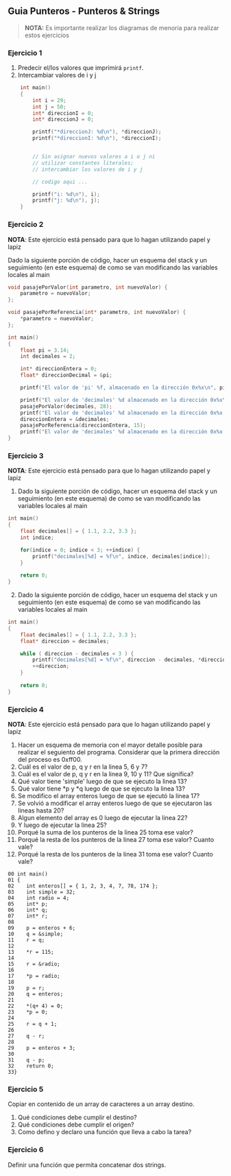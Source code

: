 ## Guia Punteros - Punteros & Strings

> **NOTA:** Es importante realizar los diagramas de menoria para realizar estos ejercicios

### Ejercicio 1

1. Predecir el/los valores que imprimirá ```printf```. 
2. Intercambiar valores de i y j

```c
    int main()
    {
        int i = 29;
        int j = 50;
        int* direccionI = 0;
        int* direccionJ = 0;

        printf("*direccionJ: %d\n"), *direccionJ);
        printf("*direccionI: %d\n"), *direccionI);


        // Sin asignar nuevos valores a i o j ni
        // utilizar constantes literales;
        // intercambiar los valores de i y j

        // codigo aqui ...

        printf("i: %d\n"), i);
        printf("j: %d\n"), j);
    }
```

### Ejercicio 2

**NOTA**: Este ejercicio está pensado para que lo hagan utilizando papel y lapiz

Dado la siguiente porción de código, hacer un esquema del stack y un seguimiento (en este esquema) de como se van modificando las variables locales al main 

```c
void pasajePorValor(int parametro, int nuevoValor) {
    parametro = nuevoValor;
};

void pasajePorReferencia(int* parametro, int nuevoValor) {
    *parametro = nuevoValor;
};

int main()
{
    float pi = 3.14;
    int decimales = 2;

    int* direccionEntera = 0;
    float* direccionDecimal = &pi;

    printf("El valor de 'pi' %f, almacenado en la dirección 0x%x\n", pi, direccionDecimal);

    printf("El valor de 'decimales' %d almacenado en la dirección 0x%x\n", decimales, &decimales );
    pasajePorValor(decimales, 28);
    printf("El valor de 'decimales' %d almacenado en la dirección 0x%x - luego de invocar pasajePorValor\n", decimales, &decimales );
    direccionEntera = &decimales;
    pasajePorReferencia(direccionEntera, 15);
    printf("El valor de 'decimales' %d almacenado en la dirección 0x%x - luego de invocar pasajePorValor\n", decimales, &decimales );
}
```

### Ejercicio 3

**NOTA**: Este ejercicio está pensado para que lo hagan utilizando papel y lapiz

1. Dado la siguiente porción de código, hacer un esquema del stack y un seguimiento (en este esquema) de como se van modificando las variables locales al main 

```c
int main()
{
    float decimales[] = { 1.1, 2.2, 3.3 };
    int indice;

    for(indice = 0; indice < 3; ++indice) {
        printf("decimales[%d] = %f\n", indice, decimales[indice]);
    }
    
    return 0;
}
```

2. Dado la siguiente porción de código, hacer un esquema del stack y un seguimiento (en este esquema) de como se van modificando las variables locales al main 

```c
int main()
{
    float decimales[] = { 1.1, 2.2, 3.3 };
    float* direccion = decimales;

    while ( direccion - decimales < 3 ) {
        printf("decimales[%d] = %f\n", direccion - decimales, *direccion);
        ++direccion;
    }
    
    return 0;
}
```

### Ejercicio 4

**NOTA**: Este ejercicio está pensado para que lo hagan utilizando papel y lapiz

1. Hacer un esquema de memoria con el mayor detalle posible para realizar el seguiento del programa. Considerar que la primera dirección del proceso es 0xff00.
2. Cuál es el valor de p, q y r en la linea 5, 6 y 7?
3. Cuál es el valor de p, q y r en la linea 9, 10 y 11? Que significa?
4. Qué valor tiene 'simple' luego de que se ejecuto la linea 13?
5. Qué valor tiene *p y *q luego de que se ejecuto la linea 13?
6. Se modifico el array enteros luego de que se ejecutó la linea 17?
7. Se volvió a modificar el array enteros luego de que se ejecutaron las lineas hasta 20?
8. Algun elemento del array es 0 luego de ejecutar la linea 22?
9. Y luego de ejecutar la linea 25?
10. Porqué la suma de los punteros de la linea 25 toma ese valor?
11. Porqué la resta de los punteros de la linea 27 toma ese valor? Cuanto vale?
11. Porqué la resta de los punteros de la linea 31 toma ese valor? Cuanto vale?


```
00 int main()
01 {
02    int enteros[] = { 1, 2, 3, 4, 7, 78, 174 };
03    int simple = 32;
04    int radio = 4;
05    int* p;
06    int* q;
07    int* r;
08    
09    p = enteros + 6;
10    q = &simple;
11    r = q;
12    
13    *r = 115;
14    
15    r = &radio;
16    
17    *p = radio;
18    
19    p = r;
20    q = enteros;
21    
22    *(q+ 4) = 0;
23    *p = 0;
24    
25    r = q + 1;
26    
27    q - r;
28  
29    p = enteros + 3;
30    
31    q - p;
32    return 0;
33}
```

### Ejercicio 5

Copiar en contenido de un array de caracteres a un array destino.

1. Qué condiciones debe cumplir el destino?
2. Qué condiciones debe cumplir el origen?
3. Como defino y declaro una función que lleva a cabo la tarea?

### Ejercicio 6

Definir una función que permita concatenar dos strings.


